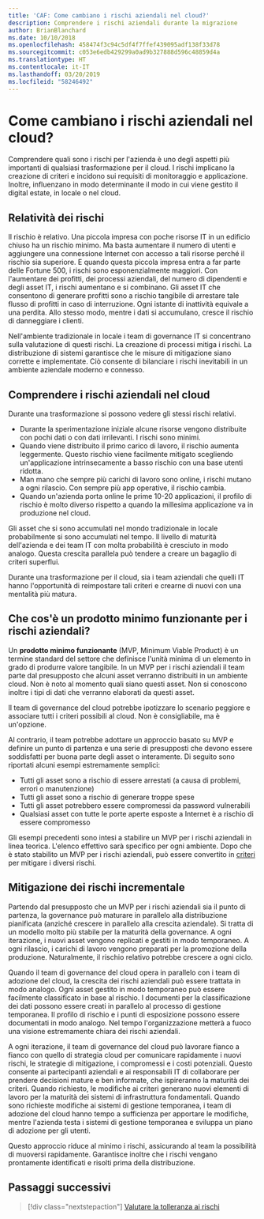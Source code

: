 ```yaml
---
title: 'CAF: Come cambiano i rischi aziendali nel cloud?'
description: Comprendere i rischi aziendali durante la migrazione
author: BrianBlanchard
ms.date: 10/10/2018
ms.openlocfilehash: 458474f3c94c5df4f7ffef439095adf138f33d78
ms.sourcegitcommit: c053e6edb429299a0ad9b327888d596c48859d4a
ms.translationtype: HT
ms.contentlocale: it-IT
ms.lasthandoff: 03/20/2019
ms.locfileid: "58246492"
---
```

<!-- markdownlint-disable MD026 -->

# <a name="how-does-business-risk-change-in-the-cloud"></a>Come cambiano i rischi aziendali nel cloud?

Comprendere quali sono i rischi per l'azienda è uno degli aspetti più importanti di qualsiasi trasformazione per il cloud. I rischi implicano la creazione di criteri e incidono sui requisiti di monitoraggio e applicazione. Inoltre, influenzano in modo determinante il modo in cui viene gestito il digital estate, in locale o nel cloud.

<!-- markdownlint-enable MD026 -->

## <a name="relativity-of-risk"></a>Relatività dei rischi

Il rischio è relativo. Una piccola impresa con poche risorse IT in un edificio chiuso ha un rischio minimo. Ma basta aumentare il numero di utenti e aggiungere una connessione Internet con accesso a tali risorse perché il rischio sia superiore. E quando questa piccola impresa entra a far parte delle Fortune 500, i rischi sono esponenzialmente maggiori. Con l'aumentare dei profitti, dei processi aziendali, del numero di dipendenti e degli asset IT, i rischi aumentano e si combinano. Gli asset IT che consentono di generare profitti sono a rischio tangibile di arrestare tale flusso di profitti in caso di interruzione. Ogni istante di inattività equivale a una perdita. Allo stesso modo, mentre i dati si accumulano, cresce il rischio di danneggiare i clienti.

Nell'ambiente tradizionale in locale i team di governance IT si concentrano sulla valutazione di questi rischi. La creazione di processi mitiga i rischi. La distribuzione di sistemi garantisce che le misure di mitigazione siano corrette e implementate. Ciò consente di bilanciare i rischi inevitabili in un ambiente aziendale moderno e connesso.

## <a name="understanding-business-risks-in-the-cloud"></a>Comprendere i rischi aziendali nel cloud

Durante una trasformazione si possono vedere gli stessi rischi relativi.

* Durante la sperimentazione iniziale alcune risorse vengono distribuite con pochi dati o con dati irrilevanti. I rischi sono minimi.
* Quando viene distribuito il primo carico di lavoro, il rischio aumenta leggermente. Questo rischio viene facilmente mitigato scegliendo un'applicazione intrinsecamente a basso rischio con una base utenti ridotta.
* Man mano che sempre più carichi di lavoro sono online, i rischi mutano a ogni rilascio. Con sempre più app operative, il rischio cambia.
* Quando un'azienda porta online le prime 10-20 applicazioni, il profilo di rischio è molto diverso rispetto a quando la millesima applicazione va in produzione nel cloud.

Gli asset che si sono accumulati nel mondo tradizionale in locale probabilmente si sono accumulati nel tempo. Il livello di maturità dell'azienda e dei team IT con molta probabilità è cresciuto in modo analogo. Questa crescita parallela può tendere a creare un bagaglio di criteri superflui.

Durante una trasformazione per il cloud, sia i team aziendali che quelli IT hanno l'opportunità di reimpostare tali criteri e crearne di nuovi con una mentalità più matura.

<!-- markdownlint-disable MD026 -->

## <a name="what-is-a-business-risk-mvp"></a>Che cos'è un prodotto minimo funzionante per i rischi aziendali?

Un **prodotto minimo funzionante** (MVP, Minimum Viable Product) è un termine standard del settore che definisce l'unità minima di un elemento in grado di produrre valore tangibile. In un MVP per i rischi aziendali il team parte dal presupposto che alcuni asset verranno distribuiti in un ambiente cloud. Non è noto al momento quali siano questi asset. Non si conoscono inoltre i tipi di dati che verranno elaborati da questi asset.

Il team di governance del cloud potrebbe ipotizzare lo scenario peggiore e associare tutti i criteri possibili al cloud. Non è consigliabile, ma è un'opzione.

Al contrario, il team potrebbe adottare un approccio basato su MVP e definire un punto di partenza e una serie di presupposti che devono essere soddisfatti per buona parte degli asset o interamente.
Di seguito sono riportati alcuni esempi estremamente semplici:

* Tutti gli asset sono a rischio di essere arrestati (a causa di problemi, errori o manutenzione)
* Tutti gli asset sono a rischio di generare troppe spese
* Tutti gli asset potrebbero essere compromessi da password vulnerabili
* Qualsiasi asset con tutte le porte aperte esposte a Internet è a rischio di essere compromesso

Gli esempi precedenti sono intesi a stabilire un MVP per i rischi aziendali in linea teorica. L'elenco effettivo sarà specifico per ogni ambiente.
Dopo che è stato stabilito un MVP per i rischi aziendali, può essere convertito in [criteri](overview.md) per mitigare i diversi rischi.

<!-- markdownlint-enable MD026 -->

## <a name="incremental-risk-mitigation"></a>Mitigazione dei rischi incrementale

Partendo dal presupposto che un MVP per i rischi aziendali sia il punto di partenza, la governance può maturare in parallelo alla distribuzione pianificata (anziché crescere in parallelo alla crescita aziendale). Si tratta di un modello molto più stabile per la maturità della governance. A ogni iterazione, i nuovi asset vengono replicati e gestiti in modo temporaneo. A ogni rilascio, i carichi di lavoro vengono preparati per la promozione della produzione. Naturalmente, il rischio relativo potrebbe crescere a ogni ciclo.

Quando il team di governance del cloud opera in parallelo con i team di adozione del cloud, la crescita dei rischi aziendali può essere trattata in modo analogo. Ogni asset gestito in modo temporaneo può essere facilmente classificato in base al rischio. I documenti per la classificazione dei dati possono essere creati in parallelo al processo di gestione temporanea. Il profilo di rischio e i punti di esposizione possono essere documentati in modo analogo. Nel tempo l'organizzazione metterà a fuoco una visione estremamente chiara dei rischi aziendali.

A ogni iterazione, il team di governance del cloud può lavorare fianco a fianco con quello di strategia cloud per comunicare rapidamente i nuovi rischi, le strategie di mitigazione, i compromessi e i costi potenziali. Questo consente ai partecipanti aziendali e ai responsabili IT di collaborare per prendere decisioni mature e ben informate, che ispireranno la maturità dei criteri. Quando richiesto, le modifiche ai criteri generano nuovi elementi di lavoro per la maturità dei sistemi di infrastruttura fondamentali. Quando sono richieste modifiche ai sistemi di gestione temporanea, i team di adozione del cloud hanno tempo a sufficienza per apportare le modifiche, mentre l'azienda testa i sistemi di gestione temporanea e sviluppa un piano di adozione per gli utenti.

Questo approccio riduce al minimo i rischi, assicurando al team la possibilità di muoversi rapidamente. Garantisce inoltre che i rischi vengano prontamente identificati e risolti prima della distribuzione.

## <a name="next-steps"></a>Passaggi successivi

> [!div class="nextstepaction"]
> [Valutare la tolleranza ai rischi](./risk-tolerance.md)
